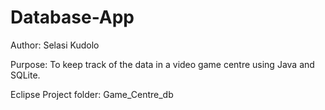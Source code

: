 # Database-App

Author: Selasi Kudolo

Purpose: To keep track of the data in a video game centre using Java and SQLite.

Eclipse Project folder: Game_Centre_db

